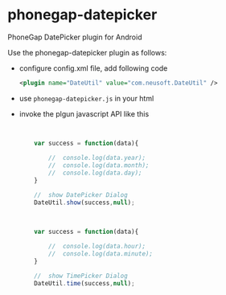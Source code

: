 phonegap-datepicker
===================

PhoneGap DatePicker plugin for Android

Use the phonegap-datepicker plugin as follows:

- configure config.xml file, add following code

	```xml
	<plugin name="DateUtil" value="com.neusoft.DateUtil" />
	```
- use `phonegap-datepicker.js` in your html

- invoke the plgun javascript API like this

	```js

		
		var success = function(data){
			
			//	console.log(data.year);
			//	console.log(data.month);
			//	console.log(data.day);
		}

		//	show DatePicker Dialog
		DateUtil.show(success,null);

	```


	```js

		
		var success = function(data){
			
			//	console.log(data.hour);
			//	console.log(data.minute);
		}

		//	show TimePicker Dialog
		DateUtil.time(success,null);

	```